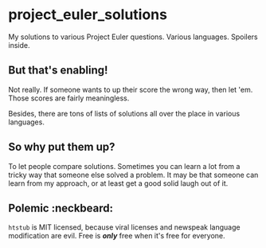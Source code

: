 project_euler_solutions
=======================

My solutions to various Project Euler questions.  Various languages.  Spoilers inside.





But that's enabling!
--------------------

Not really.  If someone wants to up their score the wrong way, then let 'em.  Those scores are fairly meaningless.

Besides, there are tons of lists of solutions all over the place in various languages.





So why put them up?
-------------------

To let people compare solutions.  Sometimes you can learn a lot from a tricky way that someone else solved a problem.  It may be that someone can learn from my approach, or at least get a good solid laugh out of it.





Polemic :neckbeard:
-------------------

`htstub` is MIT licensed, because viral licenses and newspeak language modification are evil.  Free is ***only*** free when it's free for everyone.
